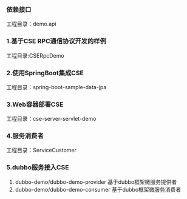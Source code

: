 ### 依赖接口
工程目录：demo.api
### 1.基于CSE RPC通信协议开发的样例
工程目录:CSERpcDemo</br>
### 2.使用SpringBoot集成CSE
工程目录：spring-boot-sample-data-jpa
### 3.Web容器部署CSE
工程目录：cse-server-servlet-demo
### 4.服务消费者
工程目录：ServiceCustomer
### 5.dubbo服务接入CSE
1. dubbo-demo/dubbo-demo-provider 基于dubbo框架微服务提供者
2. dubbo-demo/dubbo-demo-consumer 基于dubbo框架微服务消费者

